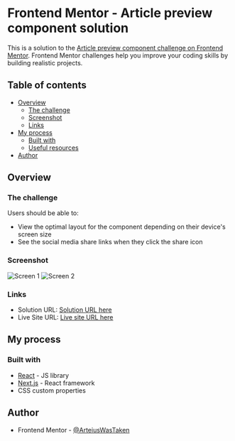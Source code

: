 # Frontend Mentor - Article preview component solution

This is a solution to the [Article preview component challenge on Frontend Mentor](https://www.frontendmentor.io/challenges/article-preview-component-dYBN_pYFT). Frontend Mentor challenges help you improve your coding skills by building realistic projects.

## Table of contents

- [Overview](#overview)
  - [The challenge](#the-challenge)
  - [Screenshot](#screenshot)
  - [Links](#links)
- [My process](#my-process)
  - [Built with](#built-with)
  - [Useful resources](#useful-resources)
- [Author](#author)

## Overview

### The challenge

Users should be able to:

- View the optimal layout for the component depending on their device's screen size
- See the social media share links when they click the share icon

### Screenshot

![Screen 1](./screenshot.png)
![Screen 2](./screenshot2.png)

### Links

- Solution URL: [Solution URL here](https://github.com/ArteiusWorkshop/FM-interactive-rating-component)
- Live Site URL: [Live site URL here](https://fm-interactive-rating-component-ql3l17wjw-arteiusworkshop.vercel.app/)

## My process

### Built with

- [React](https://reactjs.org/) - JS library
- [Next.js](https://nextjs.org/) - React framework
- CSS custom properties

## Author

- Frontend Mentor - [@ArteiusWasTaken](https://www.frontendmentor.io/profile/ArteiusWasTaken)
